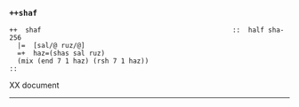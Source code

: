 ### `++shaf`

    ++  shaf                                                ::  half sha-256
      |=  [sal/@ ruz/@]
      =+  haz=(shas sal ruz)
      (mix (end 7 1 haz) (rsh 7 1 haz))
    ::

XX document



***
